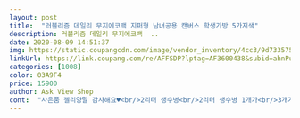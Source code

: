 ```yaml
---
layout: post 
title:  "러블리즘 데일리 무지에코백 지퍼형 남녀공용 캔버스 학생가방 5가지색" 
description: 러블리즘 데일리 무지에코백  ..
date: 2020-08-09 14:51:37 
img: https://static.coupangcdn.com/image/vendor_inventory/4cc3/9d7335754fdfd2aa2966091d3e456cfcf82b8228eb6492549713b53edf94.jpg 
linkUrl: https://link.coupang.com/re/AFFSDP?lptag=AF3600438&subid=ahnPublicAsk&pageKey=1661092963&itemId=2830296857&vendorItemId=70819737179&traceid=V0-113-ed50bbe59b32a1a9 
categories: [1008] 
color: 03A9F4 
price: 15900 
author: Ask View Shop 
cont:  "사은품 젤리양말 감사해요♥<br/>2리터 생수병<br/>2리터 생수병 1개가<br/>3개가  넉넉히 들어가요<br/>600ml 물통 1개도<br/>^^<br/>ㅎㅎ<br/>가로.<br/>세로 각각 길이라고 생각하시면 될듯♪<br/>가방 안에<br/>가방도 넓직하고 안에 지퍼자리도 두개있고 좋은데요?<br/>간단한 외출시 요런 편한 가방이<br/>고객을 소중히여기고<br/>그닥? 없지만... <br/><br/>넉넉하게 들어감돠<br/>대딩? 아들용으로 샀어요♪<br/>대박 기워함돠♥<br/>사진보시면 아시겠지만... <br/><br/>쏘옥 들어가구요<br/>아들거 보니 제것도 하나 더 사고싶어지네요<br/>안쪽에 주머니도 2개 있고... <br/><br/>앞 포켓 두개 중... <br/><br/>운동갈때... <br/>넘넘 편할듯요<br/>작은 감동이였음돠<br/>작은 책... <br/>세나(큐티책) 도서가<br/>작은일에 충성하는자가<br/>잘매겠습니다 ❤️❤️❤️❤️<br/>저는 이 말을 믿거든요<br/>주변 이웃을 소중히 여기는<br/>주변 친구들이 많이 들고다니길래 구매했어요 ! 배송도 빠르고 너무 이뻐요  색상이나 사이즈도 딱 제가 원하던대로여서 놀랬어여 ㅋㅋ 아이보리 색상으로 한개 주문했는데도 꼼꼼한 포장과 손편지에 젤리 양말까지 .<br/>.<br/> 넘넘 감사해서 후기를 안쓸수없었네용 ㅎ 아이보리라 때안타게 소중하게 들고다녀야겠어요 ㅎ 잘쓰겠습니다<br/>코로나신입생?이여서 학교 가는 날은<br/>크기도 적당해요<br/>큰일도 잘 한다... <br/>!<br/>택배기사님께 보내는 메세지도<br/>포장비닐봉지에도 붙어있는<br/>필요하더라구욤<br/>하나에<br/>회사라는 생각이 들었거든요... <br/><br/>" 
---
```

